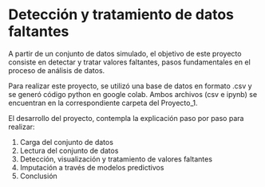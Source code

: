 # **Detección y tratamiento de datos faltantes**

A partir de un conjunto de datos simulado, el objetivo de este proyecto consiste en detectar y tratar valores faltantes, pasos fundamentales en el proceso de análisis de datos.

Para realizar este proyecto, se utilizó una base de datos en formato .csv y se generó código python en google colab. Ambos archivos (csv e ipynb)  se encuentran en la correspondiente carpeta del Proyecto_1.

El desarrollo del proyecto, contempla la explicación paso por paso para realizar:
1) Carga del conjunto de datos
2) Lectura del conjunto de datos
3) Detección, visualización y tratamiento de valores faltantes
4) Imputación a través de modelos predictivos
5) Conclusión
